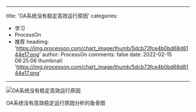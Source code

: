 
---
title: 'OA系统没有稳定高效运行原因'
categories: 
 - 学习
 - ProcessOn
 - 推荐
headimg: 'https://img.processon.com/chart_image/thumb/5dcb73fce4b0bd68d8144e17.png'
author: ProcessOn
comments: false
date: 2022-02-15 08:25:06
thumbnail: 'https://img.processon.com/chart_image/thumb/5dcb73fce4b0bd68d8144e17.png'
---

<div>   
<img class="thumb" alt="OA系统没有稳定高效运行原因" src="https://img.processon.com/chart_image/thumb/5dcb73fce4b0bd68d8144e17.png" referrerpolicy="no-referrer">
<p>OA系统没有高效稳定运行原因分析的鱼骨图</p>  
</div>
            